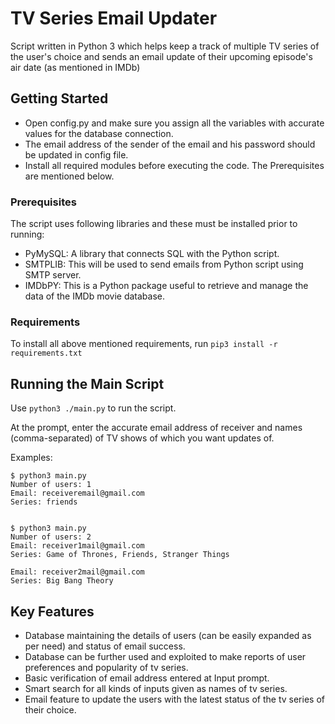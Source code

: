 # TV Series Email Updater

Script written in Python 3 which helps keep a track of multiple TV series of the user's choice and sends an email update of their upcoming episode's air date (as mentioned in IMDb)

## Getting Started

* Open config.py and make sure you assign all the variables with accurate values for the database connection.
* The email address of the sender of the email and his password should be updated in config file.
* Install all required modules before executing the code. The Prerequisites are mentioned below.

### Prerequisites

The script uses following libraries and these must be installed prior to running:

* PyMySQL: A library that connects SQL with the Python script.
* SMTPLIB: This will be used to send emails from Python script using SMTP server.
* IMDbPY: This is a Python package useful to retrieve and manage the data of the IMDb movie database.

### Requirements
To install all above mentioned requirements, run
 ```pip3 install -r requirements.txt```

## Running the Main Script

Use ```python3 ./main.py``` to run the script.

At the prompt, enter the accurate email address of receiver and names (comma-separated) of TV shows of which you want updates of.

Examples:
```
$ python3 main.py
Number of users: 1
Email: receiveremail@gmail.com
Series: friends


$ python3 main.py
Number of users: 2
Email: receiver1mail@gmail.com
Series: Game of Thrones, Friends, Stranger Things

Email: receiver2mail@gmail.com
Series: Big Bang Theory

```

## Key Features
  * Database maintaining the details of users (can be easily expanded as per need) and status of email success.
  * Database can be further used and exploited to make reports of user preferences and popularity of tv series.
  * Basic verification of email address entered at Input prompt.
  * Smart search for all kinds of inputs given as names of tv series.
  * Email feature to update the users with the latest status of the tv series of their choice.
